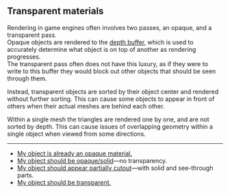 ## Transparent materials


Rendering in game engines often involves two passes, an opaque, and a transparent pass.  
Opaque objects are rendered to the [depth buffer](https://en.wikipedia.org/wiki/Z-buffering), which is used to accurately determine what object is on top of another as rendering progresses.  
The transparent pass often does not have this luxury, as if they were to write to this buffer they would block out other objects that should be seen through them.  

Instead, transparent objects are sorted by their object center and rendered without further sorting. This can cause some objects to appear in front of others when their actual meshes are behind each other.  

Within a single mesh the triangles are rendered one by one, and are not sorted by depth. This can cause issues of overlapping geometry within a single object when viewed from some directions.  

---

- [My object is already an opaque material.](Opaque%20Materials.md)
- [My object should be opaque/solid](Transparent%20To%20Opaque.md)—no transparency.
- [My object should appear partially cutout](Transparent%20To%20Cutout.md)—with solid and see-through parts.
- [My object should be transparent.](Transparency%20Options.md)